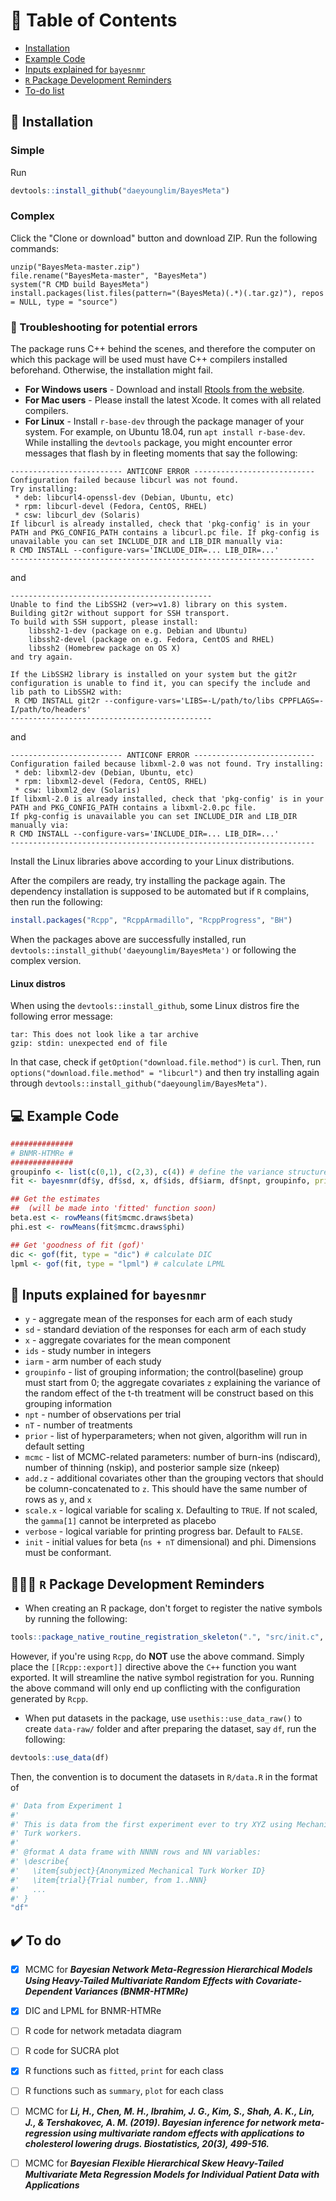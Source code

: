 # 📝 Table of Contents
+ [Installation](#installation)
+ [Example Code](#example_code)
+ [Inputs explained for `bayesnmr`](#inputs)
+ [`R` Package Development Reminders](#dev_reminders)
+ [To-do list](#to_do)

## 🔨 Installation <a name = "installation"></a>
### Simple
Run
```r
devtools::install_github("daeyounglim/BayesMeta")
```

### Complex
Click the "Clone or download" button and download ZIP. Run the following commands:
```
unzip("BayesMeta-master.zip")
file.rename("BayesMeta-master", "BayesMeta")
system("R CMD build BayesMeta")
install.packages(list.files(pattern="(BayesMeta)(.*)(.tar.gz)"), repos = NULL, type = "source")
```

### 🔧 Troubleshooting for potential errors
The package runs C++ behind the scenes, and therefore the computer on which this package will be used must have C++ compilers installed beforehand. Otherwise, the installation might fail.

* **For Windows users** - Download and install [Rtools from the website](https://cran.r-project.org/bin/windows/Rtools/).
* **For Mac users** - Please install the latest Xcode. It comes with all related compilers.
* **For Linux** - Install `r-base-dev` through the package manager of your system. For example, on Ubuntu 18.04, run `apt install r-base-dev`. While installing the `devtools` package, you might encounter error messages that flash by in fleeting moments that say the following:

```
------------------------- ANTICONF ERROR ---------------------------
Configuration failed because libcurl was not found.
Try installing:
 * deb: libcurl4-openssl-dev (Debian, Ubuntu, etc)
 * rpm: libcurl-devel (Fedora, CentOS, RHEL)
 * csw: libcurl_dev (Solaris)
If libcurl is already installed, check that 'pkg-config' is in your PATH and PKG_CONFIG_PATH contains a libcurl.pc file. If pkg-config is unavailable you can set INCLUDE_DIR and LIB_DIR manually via:
R CMD INSTALL --configure-vars='INCLUDE_DIR=... LIB_DIR=...'                                                                                       --------------------------------------------------------------------  
```
and
```
---------------------------------------------                                                                                    Unable to find the LibSSH2 (ver>=v1.8) library on this system. Building git2r without support for SSH transport.
To build with SSH support, please install:
    libssh2-1-dev (package on e.g. Debian and Ubuntu)
	libssh2-devel (package on e.g. Fedora, CentOS and RHEL)
    libssh2 (Homebrew package on OS X)
and try again.

If the LibSSH2 library is installed on your system but the git2r configuration is unable to find it, you can specify the include and lib path to LibSSH2 with:
 R CMD INSTALL git2r --configure-vars='LIBS=-L/path/to/libs CPPFLAGS=-I/path/to/headers'
---------------------------------------------
```
and
```
------------------------- ANTICONF ERROR ---------------------------
Configuration failed because libxml-2.0 was not found. Try installing:                            
 * deb: libxml2-dev (Debian, Ubuntu, etc)
 * rpm: libxml2-devel (Fedora, CentOS, RHEL)
 * csw: libxml2_dev (Solaris)
If libxml-2.0 is already installed, check that 'pkg-config' is in your PATH and PKG_CONFIG_PATH contains a libxml-2.0.pc file.
If pkg-config is unavailable you can set INCLUDE_DIR and LIB_DIR manually via:
R CMD INSTALL --configure-vars='INCLUDE_DIR=... LIB_DIR=...'                                                                                       --------------------------------------------------------------------    
```
Install the Linux libraries above according to your Linux distributions.

After the compilers are ready, try installing the package again. The dependency installation is supposed to be automated but if `R` complains, then run the following:
```r
install.packages("Rcpp", "RcppArmadillo", "RcppProgress", "BH")
```
When the packages above are successfully installed, run `devtools::install_github('daeyounglim/BayesMeta')` or following the complex version.

#### Linux distros
When using the `devtools::install_github`, some Linux distros fire the following error message:
```
tar: This does not look like a tar archive
gzip: stdin: unexpected end of file
```
In that case, check if `getOption("download.file.method")` is `curl`. Then, run `options("download.file.method" = "libcurl")` and then try installing again through `devtools::install_github("daeyounglim/BayesMeta")`.

## 💻 Example Code <a name="example_code"></a>
```r
##############
# BNMR-HTMRe #
##############
groupinfo <- list(c(0,1), c(2,3), c(4)) # define the variance structure
fit <- bayesnmr(df$y, df$sd, x, df$ids, df$iarm, df$npt, groupinfo, prior = list(c01=1.0e05, c02=4, nu=3), mcmc=list(ndiscard=2500,nskip=1,nkeep=10000), verbose=TRUE)

## Get the estimates
##  (will be made into 'fitted' function soon)
beta.est <- rowMeans(fit$mcmc.draws$beta)
phi.est <- rowMeans(fit$mcmc.draws$phi)

## Get 'goodness of fit (gof)'
dic <- gof(fit, type = "dic") # calculate DIC
lpml <- gof(fit, type = "lpml") # calculate LPML
```

## 🔣 Inputs explained for `bayesnmr` <a name="inputs"></a>

* `y` - aggregate mean of the responses for each arm of each study
* `sd` - standard deviation of the responses for each arm of each study
* `x` - aggregate covariates for the mean component
* `ids` - study number in integers
* `iarm` - arm number of each study
* `groupinfo` - list of grouping information; the control(baseline) group must start from 0; the aggregate covariates `z` explaining the variance of the random effect of the t-th treatment will be construct based on this grouping information
* `npt` - number of observations per trial
* `nT` - number of treatments
* `prior` - list of hyperparameters; when not given, algorithm will run in default setting
* `mcmc` - list of MCMC-related parameters: number of burn-ins (ndiscard), number of thinning (nskip), and posterior sample size (nkeep)
* `add.z` - additional covariates other than the grouping vectors that should be column-concatenated to `z`. This should have the same number of rows as `y`, and `x`
* `scale.x` - logical variable for scaling x. Defaulting to `TRUE`. If not scaled, the `gamma[1]` cannot be interpreted as placebo
* `verbose` - logical variable for printing progress bar. Default to `FALSE`.
* `init` - initial values for beta (`ns + nT` dimensional) and phi. Dimensions must be conformant.

## 👨🏻‍💻 `R` Package Development Reminders <a name="dev_reminders"></a>

* When creating an R package, don't forget to register the native symbols by running the following:
```r
tools::package_native_routine_registration_skeleton(".", "src/init.c", character_only=FALSE)
```
However, if you're using `Rcpp`, do **NOT** use the above command. Simply place the `[[Rcpp::export]]` directive above the `C++` function you want exported. It will streamline the native symbol registration for you. Running the above command will only end up conflicting with the configuration generated by `Rcpp`.

* When put datasets in the package, use `usethis::use_data_raw()` to create `data-raw/` folder and after preparing the dataset, say `df`, run the following:
```r
devtools::use_data(df)
```
Then, the convention is to document the datasets in `R/data.R` in the format of
```r
#' Data from Experiment 1
#'
#' This is data from the first experiment ever to try XYZ using Mechanical
#' Turk workers.
#'
#' @format A data frame with NNNN rows and NN variables:
#' \describe{
#'   \item{subject}{Anonymized Mechanical Turk Worker ID}
#'   \item{trial}{Trial number, from 1..NNN}
#'   ...
#' }
"df"
```

## ✔️ To do <a name="to_do"></a>

- [x] MCMC for ***Bayesian Network Meta-Regression Hierarchical Models Using Heavy-Tailed Multivariate Random Effects with Covariate-Dependent Variances (BNMR-HTMRe)***
- [x] DIC and LPML for BNMR-HTMRe
- [ ] R code for network metadata diagram
- [ ] R code for SUCRA plot
- [x] R functions such as `fitted`, `print` for each class
- [ ] R functions such as `summary`, `plot` for each class
- [ ] MCMC for ***Li, H., Chen, M. H., Ibrahim, J. G., Kim, S., Shah, A. K., Lin, J., & Tershakovec, A. M. (2019). Bayesian inference for network meta-regression using multivariate random effects with applications to cholesterol lowering drugs. Biostatistics, 20(3), 499-516.***
- [ ] MCMC for ***Bayesian Flexible Hierarchical Skew Heavy-Tailed Multivariate Meta Regression Models for Individual Patient Data with Applications***



